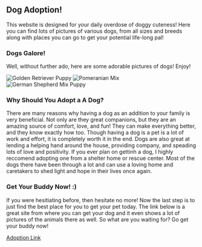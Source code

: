 ## Dog Adoption! 

This website is designed for your daily overdose of doggy cuteness! Here you can find lots of pictures of various dogs, from all sizes and breeds along with places you can go to get your potential life-long pal! 

### Dogs Galore! 

Well, without further ado, here are some adorable pictures of dogs! Enjoy! 

![Golden Retriever Puppy](https://www.seaaca.org/import/22-03088.jpg)
![Pomeranian Mix](https://www.seaaca.org/import/22-03050.jpg)
![German Shepherd Mix Puppy](https://www.seaaca.org/import/22-01665.jpg) 

### Why Should You Adopt a A Dog?

There are many reasons why having a dog as an addition to your family is very beneficial. Not only are they great companions, but they are an amazing source of comfort, love, and fun! They can make everything better, and they know exactly how too. Though having a dog is a pet is a lot of work and effort, it is completely worth it in the end. Dogs are also great at lending a helping hand around the house, providing company, and speading lots of love and positivity. If you ever plan on gettinh a dog, I highly reccomend adopting one from a shelter home or rescue center. Most of the dogs there have been through a lot and can use a loving home and caretakers to shed light and hope in their lives once again. 

### Get Your Buddy Now! :)

If you were hesitiating before, then hesitate no more! Now the last step is to just find the best place for you to get your pet today. The link below is a great site from where you can get your dog and it even shows a lot of pictures of the animals there as well. So what are you waiting for? Go get your buddy now! 

[Adoption Link](https://www.seaaca.org/) 
